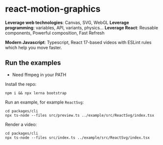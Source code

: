 # react-motion-graphics

**Leverage web technologies**: Canvas, SVG, WebGL
**Leverage programming**: variables, API, variants, physics...
**Leverage React**: Reusable components, Powerful composition, Fast Refresh

**Modern Javascript**: Typescript, React 17-based videos with ESLint rules which help you move faster.

## Run the examples

- Need ffmpeg in your PATH

Install the repo:

```
npm i && npx lerna bootstrap
```

Run an example, for example `ReactSvg`:

```
cd packages/cli
npx ts-node --files src/preview.ts ../example/src/ReactSvg/index.tsx
```

Render a video:

```
cd packages/cli
npx ts-node --files src/index.ts ../example/src/ReactSvg/index.tsx
```
